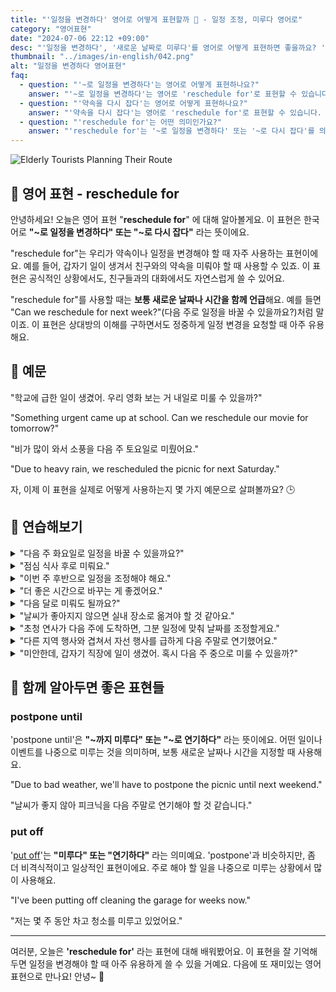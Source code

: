```yaml
---
title: "'일정을 변경하다' 영어로 어떻게 표현할까 📅 - 일정 조정, 미루다 영어로"
category: "영어표현"
date: "2024-07-06 22:12 +09:00"
desc: "'일정을 변경하다', '새로운 날짜로 미루다'를 영어로 어떻게 표현하면 좋을까요? '회의를 다음 주 월요일로 다시 잡을 수 있을까요?', '프로젝트 마감일을 한 달 뒤로 미루기로 했어요.' 등을 영어로 표현하는 법을 배워봅시다. 다양한 예문을 통해서 연습하고 본인의 표현으로 만들어 보세요."
thumbnail: "../images/in-english/042.png"
alt: "일정을 변경하다 영어표현"
faq:
  - question: "'~로 일정을 변경하다'는 영어로 어떻게 표현하나요?"
    answer: "'~로 일정을 변경하다'는 영어로 'reschedule for'로 표현할 수 있습니다. 예를 들어, '학교에 급한 일이 생겼어. 우리 영화 보는 거 내일로 미룰 수 있을까?'는 'Something urgent came up at school. Can we reschedule our movie for tomorrow?'로 말할 수 있습니다."
  - question: "'약속을 다시 잡다'는 영어로 어떻게 표현하나요?"
    answer: "'약속을 다시 잡다'는 영어로 'reschedule for'로 표현할 수 있습니다. 예를 들어, '비가 많이 와서 소풍을 다음 주 토요일로 미뤘어요.'는 'Due to heavy rain, we rescheduled the picnic for next Saturday.'로 말할 수 있습니다."
  - question: "'reschedule for'는 어떤 의미인가요?"
    answer: "'reschedule for'는 '~로 일정을 변경하다' 또는 '~로 다시 잡다'를 의미합니다. 약속이나 일정을 변경해야 할 때 사용하는 표현입니다."
---
```


![Elderly Tourists Planning Their Route](../images/in-english/042-1.avif)

## 🌟 영어 표현 - reschedule for

안녕하세요! 오늘은 영어 표현 "**reschedule for**" 에 대해 알아볼게요. 이 표현은 한국어로 **"~로 일정을 변경하다" 또는 "~로 다시 잡다"** 라는 뜻이에요.

"reschedule for"는 우리가 약속이나 일정을 변경해야 할 때 자주 사용하는 표현이에요. 예를 들어, 갑자기 일이 생겨서 친구와의 약속을 미뤄야 할 때 사용할 수 있죠. 이 표현은 공식적인 상황에서도, 친구들과의 대화에서도 자연스럽게 쓸 수 있어요.

"reschedule for"를 사용할 때는 **보통 새로운 날짜나 시간을 함께 언급**해요. 예를 들면 "Can we reschedule for next week?"(다음 주로 일정을 바꿀 수 있을까요?)처럼 말이죠. 이 표현은 상대방의 이해를 구하면서도 정중하게 일정 변경을 요청할 때 아주 유용해요.

<script async src="https://pagead2.googlesyndication.com/pagead/js/adsbygoogle.js?client=ca-pub-1465612013356152"
     crossorigin="anonymous"></script>
<!-- engple-horizontal-ad -->

<ins class="adsbygoogle"
     style="display:block"
     data-ad-client="ca-pub-1465612013356152"
     data-ad-slot="2106896038"
     data-ad-format="auto"
     data-full-width-responsive="true"></ins>

<script>
     (adsbygoogle = window.adsbygoogle || []).push({});
</script>

## 📖 예문

"학교에 급한 일이 생겼어. 우리 영화 보는 거 내일로 미룰 수 있을까?"

"Something urgent came up at school. Can we reschedule our movie for tomorrow?"

"비가 많이 와서 소풍을 다음 주 토요일로 미뤘어요."

"Due to heavy rain, we rescheduled the picnic for next Saturday."

자, 이제 이 표현을 실제로 어떻게 사용하는지 몇 가지 예문으로 살펴볼까요? 🕒

## 💬 연습해보기

<details>
<summary>"다음 주 화요일로 일정을 바꿀 수 있을까요?"</summary>
<span>"Can we reschedule for next Tuesday?"</span>
</details>

<details>
<summary>"점심 식사 후로 미뤄요."</summary>
<span>"Let's reschedule for after lunch."</span>
</details>

<details>
<summary>"이번 주 후반으로 일정을 조정해야 해요."</summary>
<span>"I need to reschedule for later this week."</span>
</details>

<details>
<summary>"더 좋은 시간으로 바꾸는 게 좋겠어요."</summary>
<span>"We should reschedule for a better time."</span>
</details>

<details>
<summary>"다음 달로 미뤄도 될까요?"</summary>
<span>"Is it okay to reschedule for next month?"</span>
</details>

<details>
<summary>"날씨가 좋아지지 않으면 실내 장소로 옮겨야 할 것 같아요."</summary>
<span>"If the weather doesn't improve, we might need to reschedule for an indoor venue."</span>
</details>

<details>
<summary>"초청 연사가 다음 주에 도착하면, 그분 일정에 맞춰 날짜를 조정할게요."</summary>
<span>"When the guest speaker arrives next week, we'll reschedule for a time that works with their itinerary."</span>
</details>

<details>
<summary>"다른 지역 행사와 겹쳐서 자선 행사를 급하게 다음 주말로 연기했어요."</summary>
<span>"The charity event was unexpectedly rescheduled for the following weekend due to a conflict with another community gathering."</span>
</details>

<details>
<summary>"미안한데, 갑자기 직장에 일이 생겼어. 혹시 다음 주 중으로 미룰 수 있을까?"</summary>
<span>"Hey, I hate to do this, but something came up at work – would it be possible to reschedule for sometime next week instead?"</span>
</details>

## 🤝 함께 알아두면 좋은 표현들

### postpone until

'postpone until'은 **"~까지 미루다" 또는 "~로 연기하다"** 라는 뜻이에요. 어떤 일이나 이벤트를 나중으로 미루는 것을 의미하며, 보통 새로운 날짜나 시간을 지정할 때 사용해요.

"Due to bad weather, we'll have to postpone the picnic until next weekend."

"날씨가 좋지 않아 피크닉을 다음 주말로 연기해야 할 것 같습니다."

### put off

'[put off](/blog/in-english/180.put-off/)'는 **"미루다" 또는 "연기하다"** 라는 의미예요. 'postpone'과 비슷하지만, 좀 더 비격식적이고 일상적인 표현이에요. 주로 해야 할 일을 나중으로 미루는 상황에서 많이 사용해요.

"I've been putting off cleaning the garage for weeks now."

"저는 몇 주 동안 차고 청소를 미루고 있었어요."

---

여러분, 오늘은 **'reschedule for'** 라는 표현에 대해 배워봤어요. 이 표현을 잘 기억해두면 일정을 변경해야 할 때 아주 유용하게 쓸 수 있을 거예요. 다음에 또 재미있는 영어 표현으로 만나요! 안녕~ 👋
